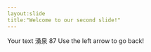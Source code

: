 ```yaml
---
layout:slide
title:"Welcome to our second slide!"
---
```

Your text 湧泉 87
Use the left arrow to go back!

